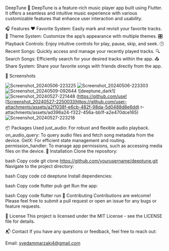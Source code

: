 DeepTune 🎵
DeepTune is a feature-rich music player app built using Flutter. It offers a seamless and intuitive music experience with various customizable features that enhance user interaction and usability.

🎧 Features
❤️ Favorite System: Easily mark and revisit your favorite tracks.
🎨 Theme System: Customize the app’s appearance with multiple themes.
🎛 Playback Controls: Enjoy intuitive controls for play, pause, skip, and seek.
🕒 Recent Songs: Quickly access and manage your recently played tracks.
🔍 Search Songs: Efficiently search for your desired tracks within the app.
📤 Share System: Share your favorite songs with friends directly from the app.

📸 Screenshots


![Screenshot_20240506-223225](https://github.com/user-attachments/assets/b262b4c5-90e3-4102-bb73-e09c5851edf2)
![Screenshot_20240506-223303](https://github.com/user-attachments/assets/1fd2918f-2ed7-483e-8d5b-6fba49ef6fd9)
![Screenshot_20240509-092644](https://github.com/user-attachments/assets/ab51d161-102b-4268-8d82-3c91b5b23b67)
![deeptune_dark1]![Screenshot_20240527-221448](https://github.com/user-attachments/assets/ad587ec6-764f-4dd2-a0fd-44ebe1faf99c)
(https://github.com/use![Screenshot_20240527-225003](https://github.com/user-attachments/assets/a2f1038f-e6cb-482f-98da-5d0488d8e6dd)
r-attachments/assets/ad396a24-f322-456a-bb1f-a2e470dce165)
![Screenshot_20240527-223218](https://github.com/user-attachments/assets/b8e49089-953f-4042-8a9b-f063ebdef214)



📦 Packages Used
just_audio: For robust and flexible audio playback.
on_audio_query: To query audio files and fetch song metadata from the device.
GetX: For efficient state management and routing.
permission_handler: To manage app permissions, such as accessing media files on the device.
🚀 Installation
Clone the repository:

bash
Copy code
git clone https://github.com/yourusername/deeptune.git
Navigate to the project directory:

bash
Copy code
cd deeptune
Install dependencies:

bash
Copy code
flutter pub get
Run the app:

bash
Copy code
flutter run
🤝 Contributing
Contributions are welcome! Please feel free to submit a pull request or open an issue for any bugs or feature requests.

📄 License
This project is licensed under the MIT License - see the LICENSE file for details.

📬 Contact
If you have any questions or feedback, feel free to reach out:

Email: syedammarzaki4@gmail.com

